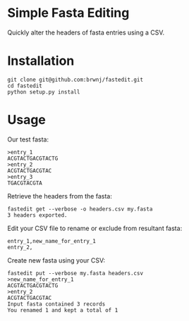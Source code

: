 # Simple Fasta Editing
Quickly alter the headers of fasta entries using a CSV.

# Installation
```
git clone git@github.com:brwnj/fastedit.git
cd fastedit
python setup.py install
```

# Usage
Our test fasta:
```
>entry_1
ACGTACTGACGTACTG
>entry_2
ACGTACTGACGTAC
>entry_3
TGACGTACGTA
```

Retrieve the headers from the fasta:
```
fastedit get --verbose -o headers.csv my.fasta
3 headers exported.
```

Edit your CSV file to rename or exclude from resultant fasta:
```
entry_1,new_name_for_entry_1
entry_2,
```

Create new fasta using your CSV:
```
fastedit put --verbose my.fasta headers.csv
>new_name_for_entry_1
ACGTACTGACGTACTG
>entry_2
ACGTACTGACGTAC
Input fasta contained 3 records
You renamed 1 and kept a total of 1
```

